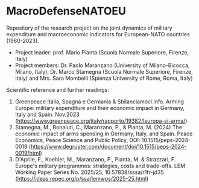 # MacroDefenseNATOEU
Repository of the research project on the joint dynamics of military expenditure and macroeconomic indicators for European-NATO countries (1960-2023).
* Project leader: prof. Mario Pianta (Scuola Normale Superiore, Firenze, Italy)
* Project members: Dr. Paolo Maranzano (University of Milano-Bicocca, Milano, Italy), Dr. Marco Stamegna (Scuola Normale Superiore, Firenze, Italy) and Mrs. Sara Mombelli (Spienza University of Rome, Roma, Italy)

Scientific reference and further readings:
1. Greenpeace Italia, Spagna e Germania & Sbilanciamoci.info. Arming Europe: military expenditure and their economic impact in Germany, Italy and Spain. Nov.2023 (https://www.greenpeace.org/italy/rapporto/19382/leuropa-si-arma/)
2. Stamegna, M., Bonaiuti, C., Maranzano, P., & Pianta, M. (2024) The economic impact of arms spending in Germany, Italy, and Spain. Peace Economics, Peace Science and Public Policy, DOI: 10.1515/peps-2024-0019 (https://www.degruyter.com/document/doi/10.1515/peps-2024-0019/html)
3. D'Aprile, F., Koehler, M., Maranzano, P., Pianta, M. & Strazzari, F. Europe's military programmes: strategies, costs and trade-offs. LEM Working Paper Series No. 2025/25, 10.57838/sssa/r1fr-jd35 (https://ideas.repec.org/p/ssa/lemwps/2025-25.html)

